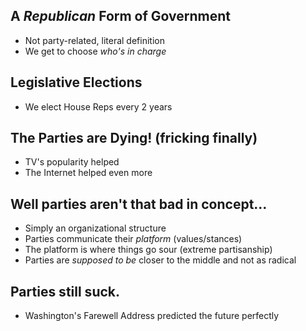 ## A *Republican* Form of Government

- Not party-related, literal definition
- We get to choose *who's in charge*

## Legislative Elections

- We elect House Reps every 2 years

## The Parties are Dying! (fricking finally)

- TV's popularity helped
- The Internet helped even more

## Well parties aren't that bad in concept...

- Simply an organizational structure
- Parties communicate their *platform* (values/stances)
- The platform is where things go sour (extreme partisanship)
- Parties are *supposed to be* closer to the middle and not as radical

## Parties still suck.

- Washington's Farewell Address predicted the future perfectly
